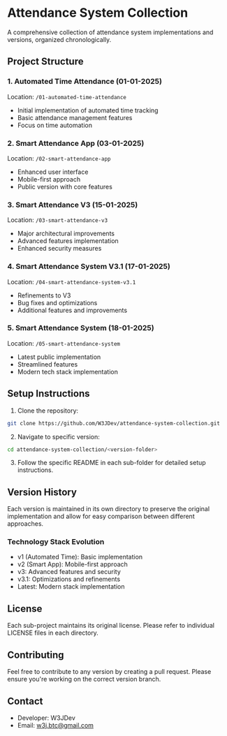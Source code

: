 # Attendance System Collection

A comprehensive collection of attendance system implementations and versions, organized chronologically.

## Project Structure

### 1. Automated Time Attendance (01-01-2025)
Location: `/01-automated-time-attendance`
- Initial implementation of automated time tracking
- Basic attendance management features
- Focus on time automation

### 2. Smart Attendance App (03-01-2025)
Location: `/02-smart-attendance-app`
- Enhanced user interface
- Mobile-first approach
- Public version with core features

### 3. Smart Attendance V3 (15-01-2025)
Location: `/03-smart-attendance-v3`
- Major architectural improvements
- Advanced features implementation
- Enhanced security measures

### 4. Smart Attendance System V3.1 (17-01-2025)
Location: `/04-smart-attendance-system-v3.1`
- Refinements to V3
- Bug fixes and optimizations
- Additional features and improvements

### 5. Smart Attendance System (18-01-2025)
Location: `/05-smart-attendance-system`
- Latest public implementation
- Streamlined features
- Modern tech stack implementation

## Setup Instructions

1. Clone the repository:
```bash
git clone https://github.com/W3JDev/attendance-system-collection.git
```

2. Navigate to specific version:
```bash
cd attendance-system-collection/<version-folder>
```

3. Follow the specific README in each sub-folder for detailed setup instructions.

## Version History

Each version is maintained in its own directory to preserve the original implementation and allow for easy comparison between different approaches.

### Technology Stack Evolution

- v1 (Automated Time): Basic implementation
- v2 (Smart App): Mobile-first approach
- v3: Advanced features and security
- v3.1: Optimizations and refinements
- Latest: Modern stack implementation

## License

Each sub-project maintains its original license. Please refer to individual LICENSE files in each directory.

## Contributing

Feel free to contribute to any version by creating a pull request. Please ensure you're working on the correct version branch.

## Contact

- Developer: W3JDev
- Email: w3j.btc@gmail.com